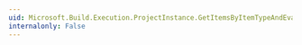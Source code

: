 ```yaml
---
uid: Microsoft.Build.Execution.ProjectInstance.GetItemsByItemTypeAndEvaluatedInclude(System.String,System.String)
internalonly: False
---
```

